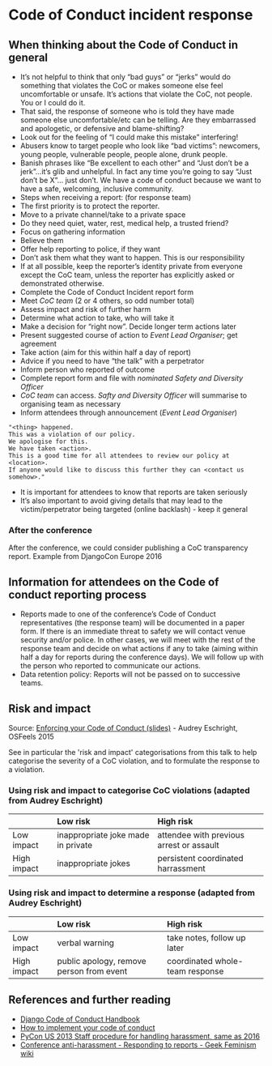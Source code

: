 # Code of Conduct incident response

## When thinking about the Code of Conduct in general

* It’s not helpful to think that only “bad guys” or “jerks” would do something that violates the CoC or makes someone else feel uncomfortable or unsafe. It’s actions that violate the CoC, not people. You or I could do it.
* That said, the response of someone who is told they have made someone else uncomfortable/etc can be telling. Are they embarrassed and apologetic, or defensive and blame-shifting?
* Look out for the feeling of “I could make this mistake” interfering!
* Abusers know to target people who look like “bad victims”: newcomers, young people, vulnerable people, people alone, drunk people. 
* Banish phrases like “Be excellent to each other” and “Just don’t be a jerk”...it’s glib and unhelpful. In fact any time you’re going to say “Just don’t be X”... just don’t. We have a code of conduct because we want to have a safe, welcoming, inclusive community. 
* Steps when receiving a report: (for response team)
* The first priority is to protect the reporter.
* Move to a private channel/take to a private space
* Do they need quiet, water, rest, medical help, a trusted friend?
* Focus on gathering information
* Believe them
* Offer help reporting to police, if they want
* Don’t ask them what they want to happen. This is our responsibility
* If at all possible, keep the reporter’s identity private from everyone except the CoC team, unless the reporter has explicitly asked or demonstrated otherwise.
* Complete the Code of Conduct Incident report form
* Meet *CoC team* (2 or 4 others, so odd number total)
* Assess impact and risk of further harm
* Determine what action to take, who will take it
* Make a decision for “right now”. Decide longer term actions later
* Present suggested course of action to *Event Lead Organiser*; get agreement
* Take action (aim for this within half a day of report)
* Advice if you need to have “the talk” with a perpetrator
* Inform person who reported of outcome
* Complete report form and file with *nominated Safety and Diversity Officer*
* *CoC team* can access. *Safty and Diversity Officer* will summarise to organising team as necessary
* Inform attendees through announcement (*Event Lead Organiser*)

```
"<thing> happened. 
This was a violation of our policy. 
We apologise for this. 
We have taken <action>. 
This is a good time for all attendees to review our policy at <location>. 
If anyone would like to discuss this further they can <contact us somehow>."
```

* It is important for attendees to know that reports are taken seriously
* It’s also important to avoid giving details that may lead to the victim/perpetrator being targeted (online backlash) - keep it general

### After the conference

After the conference, we could consider publishing a CoC transparency report. Example from DjangoCon Europe 2016

## Information for attendees on the Code of conduct reporting process

* Reports made to one of the conference’s Code of Conduct representatives (the response team) will be documented in a paper form. If there is an immediate threat to safety we will contact venue security and/or police. In other cases, we will meet with the rest of the response team and decide on what actions if any to take (aiming within half a day for reports during the conference days). We will follow up with the person who reported to communicate our actions. 
* Data retention policy: Reports will not be passed on to successive teams.

## Risk and impact

Source: [Enforcing your Code of Conduct (slides)](https://www.slideshare.net/aeschright/enforcing-your-code-of-conduct-effective-incident-response) - Audrey Eschright, OSFeels 2015

See in particular the 'risk and impact' categorisations from this talk to help categorise the severity of a CoC violation, and to formulate the response to a violation.

### Using risk and impact to categorise CoC violations (adapted from Audrey Eschright)

|               | Low risk                           | High risk                                |
| :------------ |:-----------------------------------| :----------------------------------------|
| Low impact    | inappropriate joke made in private | attendee with previous arrest or assault |
| High impact   | inappropriate jokes                | persistent coordinated harrassment       |


### Using risk and impact to determine a response (adapted from Audrey Eschright)

|               | Low risk                                 | High risk                            |
| :------------ |:-----------------------------------------| :------------------------------------|
| Low impact    | verbal warning                           | take notes, follow up later          |
| High impact   | public apology, remove person from event | coordinated whole-team response      |

## References and further reading

* [Django Code of Conduct Handbook](https://www.coc-handbook.com/)
* [How to implement your code of conduct](http://blog.sendecka.me/post/147605166528/how-to-implement-your-code-of-conduct)
* [PyCon US 2013 Staff procedure for handling harassment, same as 2016](https://us.pycon.org/2013/about/code-of-conduct/harassment-incidents-staff/)
* [Conference anti-harassment - Responding to reports - Geek Feminism wiki](http://geekfeminism.wikia.com/wiki/Conference_anti-harassment/Responding_to_reports)

